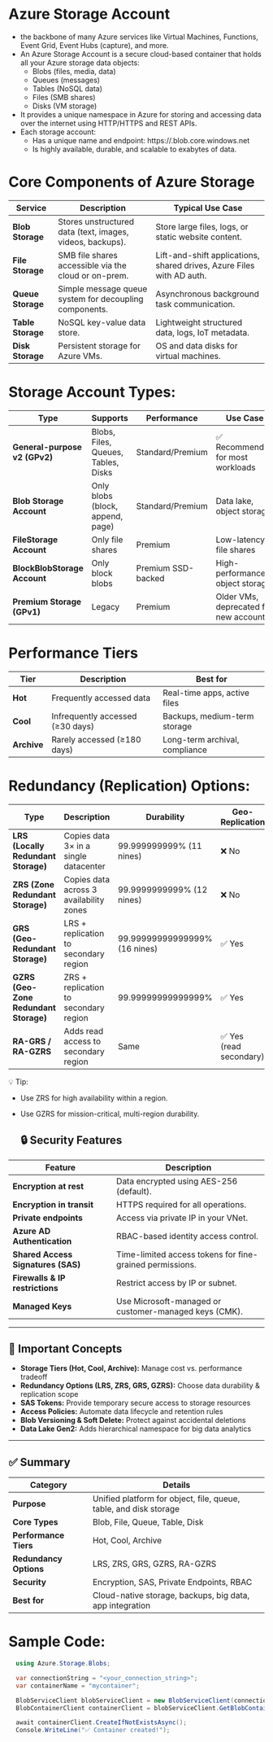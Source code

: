 # Azure Storage Account
- the backbone of many Azure services like Virtual Machines, Functions, Event Grid, Event Hubs (capture), and more.
- An Azure Storage Account is a secure cloud-based container that holds all your Azure storage data objects:
  - Blobs (files, media, data)
  - Queues (messages)
  - Tables (NoSQL data)
  - Files (SMB shares)
  - Disks (VM storage) 
- It provides a unique namespace in Azure for storing and accessing data over the internet using HTTP/HTTPS and REST APIs.
- Each storage account:
  -  Has a unique name and endpoint:
    https://<yourstorageaccount>.blob.core.windows.net
  - Is highly available, durable, and scalable to exabytes of data.
 
# Core Components of Azure Storage
| **Service** | **Description** | **Typical Use Case** |
|--------------|-----------------|----------------------|
| **Blob Storage** | Stores unstructured data (text, images, videos, backups). | Store large files, logs, or static website content. |
| **File Storage** | SMB file shares accessible via the cloud or on-prem. | Lift-and-shift applications, shared drives, Azure Files with AD auth. |
| **Queue Storage** | Simple message queue system for decoupling components. | Asynchronous background task communication. |
| **Table Storage** | NoSQL key-value data store. | Lightweight structured data, logs, IoT metadata. |
| **Disk Storage** | Persistent storage for Azure VMs. | OS and data disks for virtual machines. |

# Storage Account Types:
| **Type** | **Supports** | **Performance** | **Use Case** |
|-----------|---------------|------------------|---------------|
| **General-purpose v2 (GPv2)** | Blobs, Files, Queues, Tables, Disks | Standard/Premium | ✅ Recommended for most workloads |
| **Blob Storage Account** | Only blobs (block, append, page) | Standard/Premium | Data lake, object storage |
| **FileStorage Account** | Only file shares | Premium | Low-latency file shares |
| **BlockBlobStorage Account** | Only block blobs | Premium SSD-backed | High-performance object storage |
| **Premium Storage (GPv1)** | Legacy | Premium | Older VMs, deprecated for new accounts |

# Performance Tiers
| **Tier** | **Description** | **Best for** |
|-----------|----------------|--------------|
| **Hot** | Frequently accessed data | Real-time apps, active files |
| **Cool** | Infrequently accessed (≥30 days) | Backups, medium-term storage |
| **Archive** | Rarely accessed (≥180 days) | Long-term archival, compliance |

# Redundancy (Replication) Options:
| **Type** | **Description** | **Durability** | **Geo-Replication** |
|-----------|----------------|----------------|----------------------|
| **LRS (Locally Redundant Storage)** | Copies data 3× in a single datacenter | 99.999999999% (11 nines) | ❌ No |
| **ZRS (Zone Redundant Storage)** | Copies data across 3 availability zones | 99.9999999999% (12 nines) | ❌ No |
| **GRS (Geo-Redundant Storage)** | LRS + replication to secondary region | 99.99999999999999% (16 nines) | ✅ Yes |
| **GZRS (Geo-Zone Redundant Storage)** | ZRS + replication to secondary region | 99.99999999999999% | ✅ Yes |
| **RA-GRS / RA-GZRS** | Adds read access to secondary region | Same | ✅ Yes (read secondary) |


💡 Tip:

- Use ZRS for high availability within a region.

- Use GZRS for mission-critical, multi-region durability.

  ## 🔒 Security Features

| **Feature** | **Description** |
|--------------|-----------------|
| **Encryption at rest** | Data encrypted using AES-256 (default). |
| **Encryption in transit** | HTTPS required for all operations. |
| **Private endpoints** | Access via private IP in your VNet. |
| **Azure AD Authentication** | RBAC-based identity access control. |
| **Shared Access Signatures (SAS)** | Time-limited access tokens for fine-grained permissions. |
| **Firewalls & IP restrictions** | Restrict access by IP or subnet. |
| **Managed Keys** | Use Microsoft-managed or customer-managed keys (CMK). |

---

## 🧩 Important Concepts

- **Storage Tiers (Hot, Cool, Archive):** Manage cost vs. performance tradeoff  
- **Redundancy Options (LRS, ZRS, GRS, GZRS):** Choose data durability & replication scope  
- **SAS Tokens:** Provide temporary secure access to storage resources  
- **Access Policies:** Automate data lifecycle and retention rules  
- **Blob Versioning & Soft Delete:** Protect against accidental deletions  
- **Data Lake Gen2:** Adds hierarchical namespace for big data analytics

---

## ✅ Summary

| **Category** | **Details** |
|---------------|-------------|
| **Purpose** | Unified platform for object, file, queue, table, and disk storage |
| **Core Types** | Blob, File, Queue, Table, Disk |
| **Performance Tiers** | Hot, Cool, Archive |
| **Redundancy Options** | LRS, ZRS, GRS, GZRS, RA-GZRS |
| **Security** | Encryption, SAS, Private Endpoints, RBAC |
| **Best for** | Cloud-native storage, backups, big data, app integration |

# Sample Code:
```csharp
  using Azure.Storage.Blobs;

  var connectionString = "<your_connection_string>";
  var containerName = "mycontainer";

  BlobServiceClient blobServiceClient = new BlobServiceClient(connectionString);
  BlobContainerClient containerClient = blobServiceClient.GetBlobContainerClient(containerName);

  await containerClient.CreateIfNotExistsAsync();
  Console.WriteLine("✅ Container created!");
```



